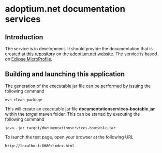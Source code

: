# adoptium.net documentation services

## Introduction

The service is in development. It should provide the documentation that is created at [this repository](https://github.com/AdoptOpenJDK/website-adoptium-documentation) on the [adoptium.net website](https://adoptium.net). The service is based on [Eclipse MicroProfile](https://microprofile.io).

## Building and launching this application

The generation of the executable jar file can be performed by issuing the following command

    mvn clean package

This will create an executable jar file **documentationservices-bootable.jar** within the _target_ maven folder. This can be started by executing the following command

    java -jar target/documentationservices-bootable.jar

To launch the test page, open your browser at the following URL

    http://localhost:8080/index.html  





